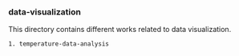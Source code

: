 ### data-visualization

This directory contains different works related to data visualization.

    1. temperature-data-analysis
